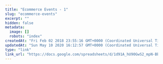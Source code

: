 ```yaml
---
title: "Ecommerce Events - 1"
slug: "ecommerce-events"
excerpt: ""
hidden: false
metadata: 
  image: []
  robots: "index"
createdAt: "Fri Feb 02 2018 23:55:16 GMT+0000 (Coordinated Universal Time)"
updatedAt: "Sun May 10 2020 16:12:57 GMT+0000 (Coordinated Universal Time)"
type: "link"
link_url: "https://docs.google.com/spreadsheets/d/1d91A_hU90GwS2_mpN-BbmrMOLNszVdizNA3iaN7_UcE/pubhtml?gid=0&single=true"
---
```


